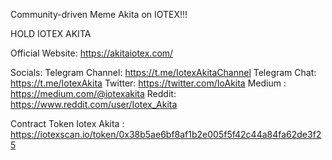  Community-driven Meme Akita on IOTEX!!!

 HOLD IOTEX AKITA

Official Website: https://akitaiotex.com/

Socials:
Telegram Channel: https://t.me/IotexAkitaChannel
Telegram Chat: https://t.me/IotexAkita
Twitter: https://twitter.com/IoAkita
Medium : https://medium.com/@iotexakita
Reddit: https://www.reddit.com/user/Iotex_Akita

Contract Token Iotex Akita : https://iotexscan.io/token/0x38b5ae6bf8af1b2e005f5f42c44a84fa62de3f25

